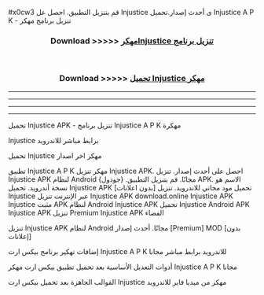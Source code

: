 #x0cw3 قم بتنزيل التطبيق. احصل عل Injustice  ى أحدث إصدار.تحميل Injustice  A P K - تنزيل برنامج مهكر



<div align="center">
<h3>Download >>>>> <a href="https://ar-sites.web.app/?ar= Injustice ">مهكرInjustice  تنزيل برنامج</a></h3><br>

<h3>Download >>>>> <a href="https://ar-sites.web.app/?ar= Injustice ">تحميل Injustice  مهكر</a></h3>
</div>


----------------------------------------------------------

----------------------------------------------------------

----------------------------------------------------------

----------------------------------------------------------


تحميل Injustice  APK - تنزيل برنامج Injustice  A P K مهكرة

Injustice  برابط مباشر للاندرويد

تحميل Injustice  مهكر اخر اصدار

تطبيق Injustice  A P K مهكر
تنزيل Injustice  APK. احصل على أحدث إصدار.
تنزيل Injustice  APK لنظام Android مجانًا.
قم بتنزيل التطبيق. {جودول} APK. الاسم هو نسخة أندرويد.
تحميل Injustice  APK [بدون اعلانات]
تحميل مود مجاني للاندرويد.
تنزيل Injustice  عبر الإنترنت
تنزيل Injustice  APK
download.online Injustice  APK
Injustice  مثبت APK لنظام Android
Injustice  APK
تحميل Injustice  Android APK
Injustice  APK تنزيل Premium
Injustice  APK الفضاء

تنزيل Injustice  APK لنظام Android مجانًا. أحدث إصدار [Premium] MOD [بدون إعلانات]

إضافات تهكير برنامج بيكس ارت Injustice  A P K للاندرويد برابط مباشر مجانا

أدوات التعديل الأساسية بعد تحميل تطبيق بيكس ارت مهكر Injustice  A P K مجانا

القوالب الجاهزة بعد تحميل بيكس ارت Injustice  مهكر من ميديا فاير للاندرويد



